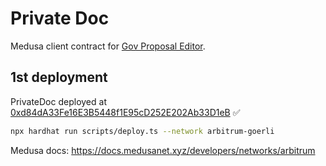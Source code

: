 # Private Doc

Medusa client contract for [Gov Proposal Editor](https://github.com/w3hc/gov-proposal-editor).

## 1st deployment

PrivateDoc deployed at [0xd84dA33Fe16E3B5448f1E95cD252E202Ab33D1eB](https://goerli.arbiscan.io/address/0xd84dA33Fe16E3B5448f1E95cD252E202Ab33D1eB) ✅

```sh
npx hardhat run scripts/deploy.ts --network arbitrum-goerli

```

Medusa docs: https://docs.medusanet.xyz/developers/networks/arbitrum
